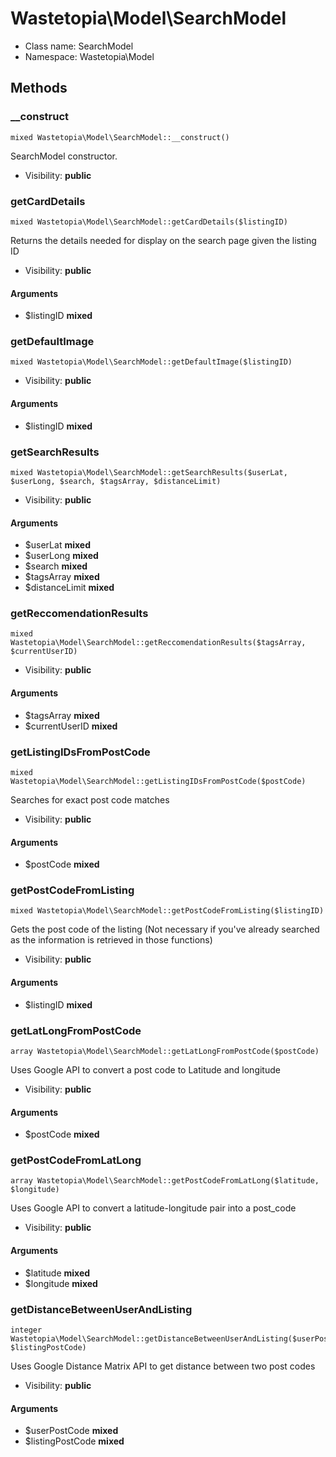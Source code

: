 Wastetopia\Model\SearchModel
===============






* Class name: SearchModel
* Namespace: Wastetopia\Model







Methods
-------


### __construct

    mixed Wastetopia\Model\SearchModel::__construct()

SearchModel constructor.



* Visibility: **public**




### getCardDetails

    mixed Wastetopia\Model\SearchModel::getCardDetails($listingID)

Returns the details needed for display on the search page given the listing ID



* Visibility: **public**


#### Arguments
* $listingID **mixed**



### getDefaultImage

    mixed Wastetopia\Model\SearchModel::getDefaultImage($listingID)





* Visibility: **public**


#### Arguments
* $listingID **mixed**



### getSearchResults

    mixed Wastetopia\Model\SearchModel::getSearchResults($userLat, $userLong, $search, $tagsArray, $distanceLimit)





* Visibility: **public**


#### Arguments
* $userLat **mixed**
* $userLong **mixed**
* $search **mixed**
* $tagsArray **mixed**
* $distanceLimit **mixed**



### getReccomendationResults

    mixed Wastetopia\Model\SearchModel::getReccomendationResults($tagsArray, $currentUserID)





* Visibility: **public**


#### Arguments
* $tagsArray **mixed**
* $currentUserID **mixed**



### getListingIDsFromPostCode

    mixed Wastetopia\Model\SearchModel::getListingIDsFromPostCode($postCode)

Searches for exact post code matches



* Visibility: **public**


#### Arguments
* $postCode **mixed**



### getPostCodeFromListing

    mixed Wastetopia\Model\SearchModel::getPostCodeFromListing($listingID)

Gets the post code of the listing (Not necessary if you've already searched as the information is retrieved in those functions)



* Visibility: **public**


#### Arguments
* $listingID **mixed**



### getLatLongFromPostCode

    array Wastetopia\Model\SearchModel::getLatLongFromPostCode($postCode)

Uses Google API to convert a post code to Latitude and longitude



* Visibility: **public**


#### Arguments
* $postCode **mixed**



### getPostCodeFromLatLong

    array Wastetopia\Model\SearchModel::getPostCodeFromLatLong($latitude, $longitude)

Uses Google API to convert a latitude-longitude pair into a post_code



* Visibility: **public**


#### Arguments
* $latitude **mixed**
* $longitude **mixed**



### getDistanceBetweenUserAndListing

    integer Wastetopia\Model\SearchModel::getDistanceBetweenUserAndListing($userPostCode, $listingPostCode)

Uses Google Distance Matrix API to get distance between two post codes



* Visibility: **public**


#### Arguments
* $userPostCode **mixed**
* $listingPostCode **mixed**


